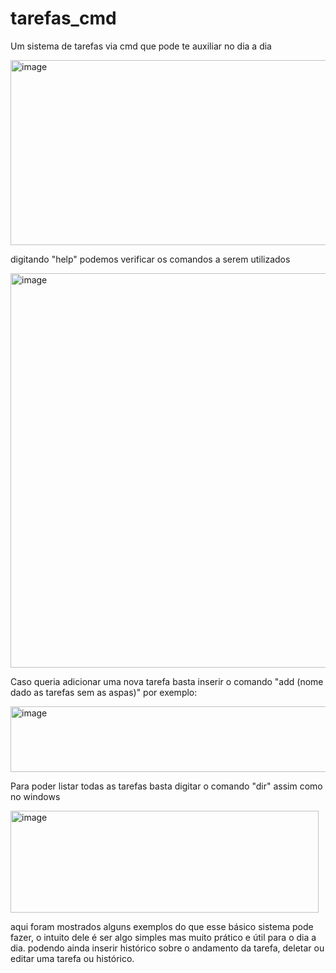 # tarefas_cmd
Um sistema de tarefas via cmd que pode te auxiliar no dia a dia 

<img width="1190" height="296" alt="image" src="https://github.com/user-attachments/assets/e698a87f-e08a-4c82-ad43-21d6beca0c40" />

digitando "help" podemos verificar os comandos a serem utilizados

<img width="1119" height="631" alt="image" src="https://github.com/user-attachments/assets/6f76e276-3a51-49c8-bfc0-484e8001eb5f" />

Caso queria adicionar uma nova tarefa basta inserir o comando "add (nome dado as tarefas sem as aspas)" por exemplo:

<img width="656" height="105" alt="image" src="https://github.com/user-attachments/assets/aaabdba7-e699-442a-b0e2-47f4cdb9e02b" />

Para poder listar todas as tarefas basta digitar o comando "dir" assim como no windows

<img width="493" height="163" alt="image" src="https://github.com/user-attachments/assets/7b552c4d-ee0f-4d61-bc4c-b5a0d70371a2" />

aqui foram mostrados alguns exemplos do que esse básico sistema pode fazer, o intuito dele é ser algo simples mas muito prático e útil para o dia a dia.
podendo ainda inserir histórico sobre o andamento da tarefa, deletar ou editar uma tarefa ou histórico.
